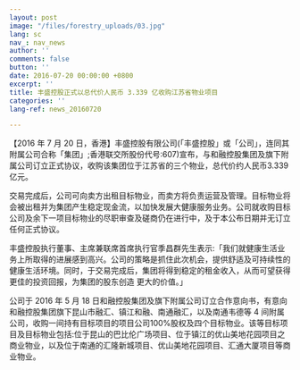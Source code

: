 ```yaml
---
layout: post
image: "/files/forestry_uploads/03.jpg"
lang: sc
nav_: nav_news
author: ''
comments: false
button: ''
date: 2016-07-20 00:00:00 +0800
excerpt: ''
title: 丰盛控股正式以总代价人民币 3.339 亿收购江苏省物业项目
categories: ''
lang-ref: news_20160720

---
```

【2016 年 7 月 20 日，香港】丰盛控股有限公司(「丰盛控股」或「公司」，连同其附属公司合称「集团」;香港联交所股份代号:607)宣布，与和融控股集团及旗下附属公司订立正式协议，收购该集团位于江苏省的三个物业，总代价约人民币3.339亿元。

交易完成后，公司可向卖方出租目标物业，而卖方将负责运营及管理。目标物业将会被出租并为集团产生稳定现金流，以加快发展大健康服务业务。公司就收购目标公司及余下一项目标物业的尽职审查及磋商仍在进行中，及于本公布日期并无订立任何正式协议。

丰盛控股执行董事、主席兼联席首席执行官季昌群先生表示:「我们就健康生活业务上所取得的进展感到高兴。公司的策略是抓住此次机会，提供舒适及可持续性的健康生活环境。同时，于交易完成后，集团将得到稳定的租金收入，从而可望获得更佳的投资回报，为集团的股东创造 更大的价值。」

公司于 2016 年 5 月 18 日和融控股集团及旗下附属公司订立合作意向书，有意向和融控股集团旗下昆山市融汇、镇江和融、南通融汇，以及南通韦德等 4 间附属公司，收购一间持有目标项目的项目公司100%股权及四个目标物业。该等目标项目及目标物业包括:位于昆山的巴比伦广场项目、位于镇江的优山美地花园项目之商业物业，以及位于南通的汇隆新城项目、优山美地花园项目、汇通大厦项目等商业物业。

